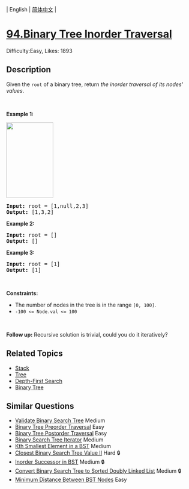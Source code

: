
| English | [简体中文](README.md) |

# [94.Binary Tree Inorder Traversal](https://leetcode.com/problems/binary-tree-inorder-traversal/)
Difficulty:Easy, Likes: 1893

## Description

<p>Given the <code>root</code> of a binary tree, return <em>the inorder traversal of its nodes&#39; values</em>.</p>

<p>&nbsp;</p>
<p><strong class="example">Example 1:</strong></p>
<img alt="" src="https://assets.leetcode.com/uploads/2020/09/15/inorder_1.jpg" style="width: 125px; height: 200px;" />
<pre>
<strong>Input:</strong> root = [1,null,2,3]
<strong>Output:</strong> [1,3,2]
</pre>

<p><strong class="example">Example 2:</strong></p>

<pre>
<strong>Input:</strong> root = []
<strong>Output:</strong> []
</pre>

<p><strong class="example">Example 3:</strong></p>

<pre>
<strong>Input:</strong> root = [1]
<strong>Output:</strong> [1]
</pre>

<p>&nbsp;</p>
<p><strong>Constraints:</strong></p>

<ul>
	<li>The number of nodes in the tree is in the range <code>[0, 100]</code>.</li>
	<li><code>-100 &lt;= Node.val &lt;= 100</code></li>
</ul>

<p>&nbsp;</p>
<strong>Follow up:</strong> Recursive solution is trivial, could you do it iteratively?

## Related Topics

- [Stack](https://leetcode-cn.com/tag/stack/)
- [Tree](https://leetcode-cn.com/tag/tree/)
- [Depth-First Search](https://leetcode-cn.com/tag/depth-first-search/)
- [Binary Tree](https://leetcode-cn.com/tag/binary-tree/)

## Similar Questions

- [Validate Binary Search Tree](../validate-binary-search-tree/README.md) Medium 
- [Binary Tree Preorder Traversal](../binary-tree-preorder-traversal/README.md) Easy 
- [Binary Tree Postorder Traversal](../binary-tree-postorder-traversal/README.md) Easy 
- [Binary Search Tree Iterator](../binary-search-tree-iterator/README.md) Medium 
- [Kth Smallest Element in a BST](../kth-smallest-element-in-a-bst/README.md) Medium 
- [Closest Binary Search Tree Value II](../closest-binary-search-tree-value-ii/README.md) Hard 🔒
- [Inorder Successor in BST](../inorder-successor-in-bst/README.md) Medium 🔒
- [Convert Binary Search Tree to Sorted Doubly Linked List](../convert-binary-search-tree-to-sorted-doubly-linked-list/README.md) Medium 🔒
- [Minimum Distance Between BST Nodes](../minimum-distance-between-bst-nodes/README.md) Easy 
